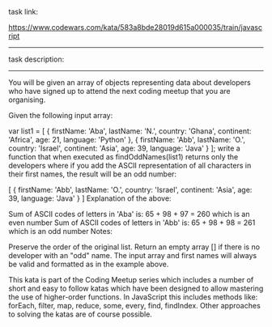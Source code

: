 task link:

https://www.codewars.com/kata/583a8bde28019d615a000035/train/javascript

---

task description:

---

You will be given an array of objects representing data about developers who have signed up to attend the next coding meetup that you are organising.

Given the following input array:

var list1 = [
{ firstName: 'Aba', lastName: 'N.', country: 'Ghana', continent: 'Africa', age: 21, language: 'Python' },
{ firstName: 'Abb', lastName: 'O.', country: 'Israel', continent: 'Asia', age: 39, language: 'Java' }
];
write a function that when executed as findOddNames(list1) returns only the developers where if you add the ASCII representation of all characters in their first names, the result will be an odd number:

[
{ firstName: 'Abb', lastName: 'O.', country: 'Israel', continent: 'Asia', age: 39, language: 'Java' }
]
Explanation of the above:

Sum of ASCII codes of letters in 'Aba' is: 65 + 98 + 97 = 260 which is an even number
Sum of ASCII codes of letters in 'Abb' is: 65 + 98 + 98 = 261 which is an odd number
Notes:

Preserve the order of the original list.
Return an empty array [] if there is no developer with an "odd" name.
The input array and first names will always be valid and formatted as in the example above.

This kata is part of the Coding Meetup series which includes a number of short and easy to follow katas which have been designed to allow mastering the use of higher-order functions. In JavaScript this includes methods like: forEach, filter, map, reduce, some, every, find, findIndex. Other approaches to solving the katas are of course possible.
